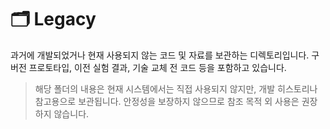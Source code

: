# 🗂️ Legacy

과거에 개발되었거나 현재 사용되지 않는 코드 및 자료를 보관하는 디렉토리입니다. 구버전 프로토타입, 이전 실험 결과, 기술 교체 전 코드 등을 포함하고 있습니다.

> 해당 폴더의 내용은 현재 시스템에서는 직접 사용되지 않지만, 개발 히스토리나 참고용으로 보관됩니다. 안정성을 보장하지 않으므로 참조 목적 외 사용은 권장하지 않습니다.
